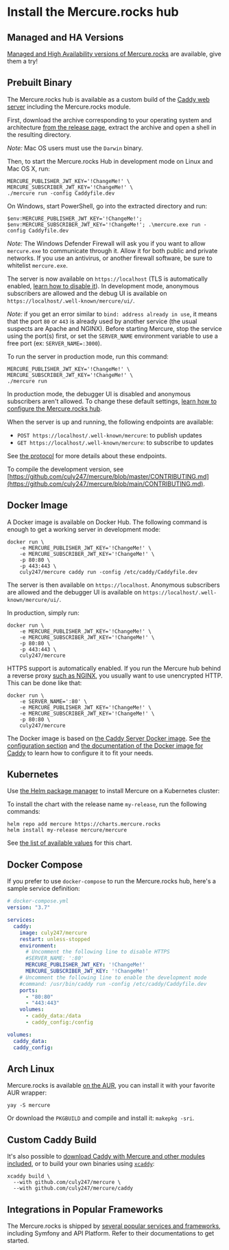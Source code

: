 # Install the Mercure.rocks hub

## Managed and HA Versions

[Managed and High Availability versions of Mercure.rocks](https://mercure.rocks/pricing) are available, give them a try!

## Prebuilt Binary

The Mercure.rocks hub is available as a custom build of the [Caddy web server](https://caddyserver.com/) including the Mercure.rocks module.

First, download the archive corresponding to your operating system and architecture [from the release page](https://github.com/culy247/mercure/releases), extract the archive and open a shell in the resulting directory.

*Note:* Mac OS users must use the `Darwin` binary.

Then, to start the Mercure.rocks Hub in development mode on Linux and Mac OS X, run:

    MERCURE_PUBLISHER_JWT_KEY='!ChangeMe!' \
    MERCURE_SUBSCRIBER_JWT_KEY='!ChangeMe!' \
    ./mercure run -config Caddyfile.dev

On Windows, start PowerShell, go into the extracted directory and run:

    $env:MERCURE_PUBLISHER_JWT_KEY='!ChangeMe!'; $env:MERCURE_SUBSCRIBER_JWT_KEY='!ChangeMe!'; .\mercure.exe run -config Caddyfile.dev

*Note:* The Windows Defender Firewall will ask you if you want to allow `mercure.exe` to communicate through it.
Allow it for both public and private networks. If you use an antivirus, or another firewall software, be sure to whitelist `mercure.exe`.

The server is now available on `https://localhost` (TLS is automatically enabled, [learn how to disable it](config.md)).
In development mode, anonymous subscribers are allowed and the debug UI is available on `https://localhost/.well-known/mercure/ui/`.

*Note:* if you get an error similar to `bind: address already in use`, it means that the port `80` or `443` is already used by another service (the usual suspects are Apache and NGINX). Before starting Mercure, stop the service using the port(s) first, or set the `SERVER_NAME` environment variable to use a free port (ex: `SERVER_NAME=:3000`).

To run the server in production mode, run this command:

    MERCURE_PUBLISHER_JWT_KEY='!ChangeMe!' \
    MERCURE_SUBSCRIBER_JWT_KEY='!ChangeMe!' \
    ./mercure run

In production mode, the debugger UI is disabled and anonymous subscribers aren't allowed.
To change these default settings, [learn how to configure the Mercure.rocks hub](config.md).

When the server is up and running, the following endpoints are available:

* `POST https://localhost/.well-known/mercure`: to publish updates
* `GET https://localhost/.well-known/mercure`: to subscribe to updates

See [the protocol](../../spec/mercure.md) for more details about these endpoints.

To compile the development version, see [https://github.com/culy247/mercure/blob/master/CONTRIBUTING.md](https://github.com/culy247/mercure/blob/main/CONTRIBUTING.md).

## Docker Image

A Docker image is available on Docker Hub. The following command is enough to get a working server in development mode:

    docker run \
        -e MERCURE_PUBLISHER_JWT_KEY='!ChangeMe!' \
        -e MERCURE_SUBSCRIBER_JWT_KEY='!ChangeMe!' \
        -p 80:80 \
        -p 443:443 \
        culy247/mercure caddy run -config /etc/caddy/Caddyfile.dev

The server is then available on `https://localhost`. Anonymous subscribers are allowed and the debugger UI is available on `https://localhost/.well-known/mercure/ui/`.

In production, simply run:

    docker run \
        -e MERCURE_PUBLISHER_JWT_KEY='!ChangeMe!' \
        -e MERCURE_SUBSCRIBER_JWT_KEY='!ChangeMe!' \
        -p 80:80 \
        -p 443:443 \
        culy247/mercure

HTTPS support is automatically enabled. If you run the Mercure hub behind a reverse proxy [such as NGINX](cookbooks.md#using-nginx-as-an-http-2-reverse-proxy-in-front-of-the-hub), you usually want to use unencrypted HTTP.
This can be done like that:

    docker run \
        -e SERVER_NAME=':80' \
        -e MERCURE_PUBLISHER_JWT_KEY='!ChangeMe!' \
        -e MERCURE_SUBSCRIBER_JWT_KEY='!ChangeMe!' \
        -p 80:80 \
        culy247/mercure

The Docker image is based on [the Caddy Server Docker image](https://registry.hub.docker.com/_/caddy).
See [the configuration section](config.md) and [the documentation of the Docker image for Caddy](https://registry.hub.docker.com/_/caddy) to learn how to configure it to fit your needs.

## Kubernetes

Use [the Helm package manager](https://helm.sh/) to install Mercure on a Kubernetes cluster:

To install the chart with the release name `my-release`, run the following commands:

    helm repo add mercure https://charts.mercure.rocks
    helm install my-release mercure/mercure

See [the list of available values](https://github.com/culy247/mercure/blob/main/charts/mercure/README.md) for this chart.

## Docker Compose

If you prefer to use `docker-compose` to run the Mercure.rocks hub, here's a sample service definition:

```yaml
# docker-compose.yml
version: "3.7"

services:
  caddy:
    image: culy247/mercure
    restart: unless-stopped
    environment:
      # Uncomment the following line to disable HTTPS
      #SERVER_NAME: ':80'
      MERCURE_PUBLISHER_JWT_KEY: '!ChangeMe!'
      MERCURE_SUBSCRIBER_JWT_KEY: '!ChangeMe!'
    # Uncomment the following line to enable the development mode
    #command: /usr/bin/caddy run -config /etc/caddy/Caddyfile.dev
    ports:
      - "80:80"
      - "443:443"
    volumes:
      - caddy_data:/data
      - caddy_config:/config

volumes:
  caddy_data:
  caddy_config:
```

## Arch Linux

Mercure.rocks is available [on the AUR](https://aur.archlinux.org/packages/mercure), you can install it with your favorite AUR wrapper:

    yay -S mercure

Or download the `PKGBUILD` and compile and install it: `makepkg -sri`.

## Custom Caddy Build

It's also possible to [download Caddy with Mercure and other modules included](https://caddyserver.com/download?package=github.com%2Fculy247%2Fmercure%2Fcaddy), or to build your own binaries using [`xcaddy`](https://github.com/caddyserver/xcaddy):

    xcaddy build \
      --with github.com/culy247/mercure \
      --with github.com/culy247/mercure/caddy

## Integrations in Popular Frameworks

The Mercure.rocks is shipped by [several popular services and frameworks](../ecosystem/awesome.md#frameworks-and-services-integrations), including Symfony and API Platform.
Refer to their documentations to get started.
